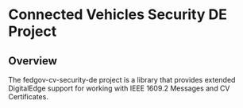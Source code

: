 # Connected Vehicles Security DE Project

## Overview

The fedgov-cv-security-de project is a library that provides extended DigitalEdge support for working with IEEE 1609.2 Messages and CV Certificates.